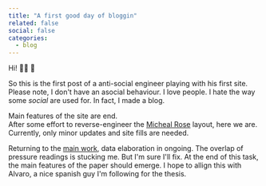 ```yaml
---
title: "A first good day of bloggin"
related: false
social: false
categories:
  - blog
---
```


Hi! 👋🏼 🚀

So this is the first post of a anti-social engineer playing with his first site. 
Please note, I don't have an asocial behaviour. I love people. I hate the way some *social* are used for. In fact, I made a blog.

Main features of the site are end.  
After some effort to reverse-engineer the [Micheal Rose](https://github.com/mmistakes) layout, here we are. 
Currently, only minor updates and site fills are needed.

Returning to the [main work](https://cr0stata.github.io/work1/), data elaboration in ongoing. The overlap of pressure readings is stucking me. But I'm sure I'll fix. At the end of this task, the main features of the paper should emerge. I hope to allign this with Alvaro, a nice spanish guy I'm following for the thesis.